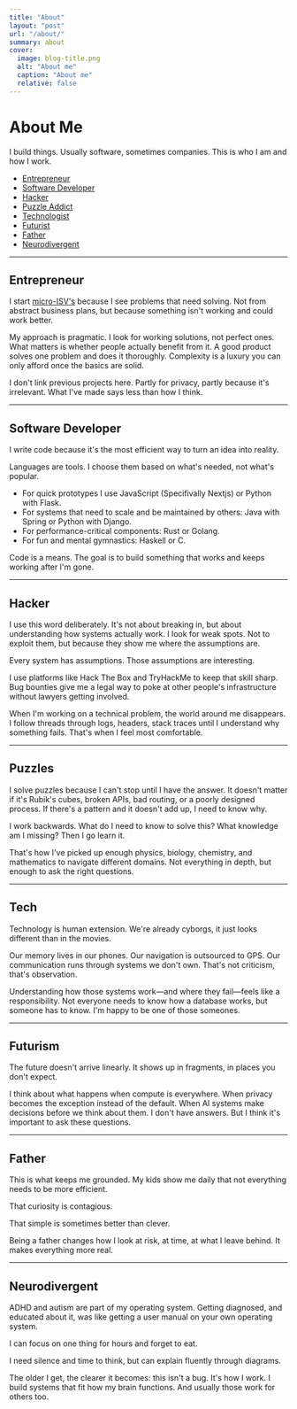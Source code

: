 ```yaml
---
title: "About"
layout: "post"
url: "/about/"
summary: about
cover:
  image: blog-title.png
  alt: "About me"
  caption: "About me"
  relative: false
---
```


# About Me

I build things. Usually software, sometimes companies. This is who I am and how I work.

- [Entrepreneur](#entrepreneur)
- [Software Developer](#software-developer)
- [Hacker](#hacker)
- [Puzzle Addict](#puzzles)
- [Technologist](#tech) 
- [Futurist](#futurism)
- [Father](#father) 
- [Neurodivergent](#neurodivergent)

---

## Entrepreneur

I start [micro-ISV's](https://www.joelonsoftware.com/2006/01/11/micro-isv-from-vision-to-reality-2/) because I see problems that need solving. Not from abstract business plans, but because something isn't working and could work better.

My approach is pragmatic. I look for working solutions, not perfect ones. What matters is whether people actually benefit from it. A good product solves one problem and does it thoroughly. Complexity is a luxury you can only afford once the basics are solid.

I don't link previous projects here. Partly for privacy, partly because it's irrelevant. What I've made says less than how I think.

---

## Software Developer

I write code because it's the most efficient way to turn an idea into reality.

Languages are tools. I choose them based on what's needed, not what's popular. 
- For quick prototypes I use JavaScript (Specifivally Nextjs) or Python with Flask.
- For systems that need to scale and be maintained by others: Java with Spring or Python with Django.
- For performance-critical components: Rust or Golang.
- For fun and mental gymnastics: Haskell or C.

Code is a means. The goal is to build something that works and keeps working after I'm gone.


---

## Hacker

I use this word deliberately. It's not about breaking in, but about understanding how systems actually work.
I look for weak spots. Not to exploit them, but because they show me where the assumptions are. 

Every system has assumptions. Those assumptions are interesting.

I use platforms like Hack The Box and TryHackMe to keep that skill sharp. Bug bounties give me a legal way to poke at other people's infrastructure without lawyers getting involved.

When I'm working on a technical problem, the world around me disappears. I follow threads through logs, headers, stack traces until I understand why something fails. That's when I feel most comfortable.


---

## Puzzles

I solve puzzles because I can't stop until I have the answer.
It doesn't matter if it's Rubik's cubes, broken APIs, bad routing, or a poorly designed process. If there's a pattern and it doesn't add up, I need to know why.

I work backwards. What do I need to know to solve this? What knowledge am I missing? Then I go learn it. 

That's how I've picked up enough physics, biology, chemistry, and mathematics to navigate different domains. Not everything in depth, but enough to ask the right questions.

---

## Tech

Technology is human extension. We're already cyborgs, it just looks different than in the movies.

Our memory lives in our phones. Our navigation is outsourced to GPS. Our communication runs through systems we don't own. That's not criticism, that's observation.

Understanding how those systems work—and where they fail—feels like a responsibility. Not everyone needs to know how a database works, but someone has to know. I'm happy to be one of those someones.

---

## Futurism

The future doesn't arrive linearly. It shows up in fragments, in places you don't expect.

I think about what happens when compute is everywhere. When privacy becomes the exception instead of the default. When AI systems make decisions before we think about them.
I don't have answers. But I think it's important to ask these questions.

---

## Father

This is what keeps me grounded. My kids show me daily that not everything needs to be more efficient. 

That curiosity is contagious. 

That simple is sometimes better than clever.

Being a father changes how I look at risk, at time, at what I leave behind. It makes everything more real.

---

## Neurodivergent

ADHD and autism are part of my operating system. Getting diagnosed, and educated about it, was like getting a user manual on your own operating system.

I can focus on one thing for hours and forget to eat.
 
I need silence and time to think, but can explain fluently through diagrams.

The older I get, the clearer it becomes: this isn't a bug. It's how I work. 
I build systems that fit how my brain functions. And usually those work for others too.
